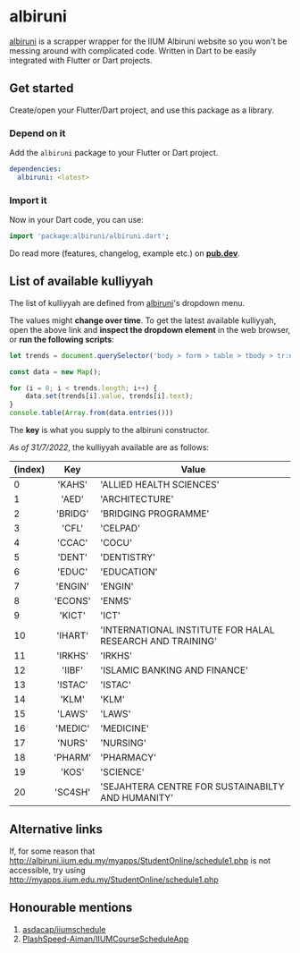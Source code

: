 # albiruni

[albiruni](https://pub.dev/packages/albiruni) is a scrapper wrapper for the IIUM Albiruni website so you won't be messing around with complicated code. Written in Dart to be easily integrated with Flutter or Dart projects.

## Get started

Create/open your Flutter/Dart project, and use this package as a library.

### Depend on it

Add the `albiruni` package to your Flutter or Dart project.

```yaml
dependencies:
  albiruni: <latest>
```

### Import it

Now in your Dart code, you can use:

```dart
import 'package:albiruni/albiruni.dart';
```

Do read more (features, changelog, example etc.) on [**pub.dev**](https://pub.dev/packages/albiruni).

## List of available kulliyyah

The list of kulliyyah are defined from [albiruni](http://albiruni.iium.edu.my/myapps/StudentOnline/schedule1.php)'s dropdown menu.

The values might **change over time**. To get the latest available kulliyyah, open the above link and **inspect the dropdown element** in the web browser, or **run the following scripts**:

```js
let trends = document.querySelector('body > form > table > tbody > tr:nth-child(2) > td:nth-child(2) > select'), i;

const data = new Map();

for (i = 0; i < trends.length; i++) {
    data.set(trends[i].value, trends[i].text);
}
console.table(Array.from(data.entries()))
```

The **key** is what you supply to the albiruni constructor.

_As of 31/7/2022_, the kulliyyah available are as follows:

| (index) |   Key   | Value                                                     |
| ------- |:-------:| --------------------------------------------------------- |
| 0       | 'KAHS'  | 'ALLIED HEALTH SCIENCES'                                  |
| 1       |  'AED'  | 'ARCHITECTURE'                                            |
| 2       | 'BRIDG' | 'BRIDGING PROGRAMME'                                      |
| 3       |  'CFL'  | 'CELPAD'                                                  |
| 4       | 'CCAC'  | 'COCU'                                                    |
| 5       | 'DENT'  | 'DENTISTRY'                                               |
| 6       | 'EDUC'  | 'EDUCATION'                                               |
| 7       | 'ENGIN' | 'ENGIN'                                                   |
| 8       | 'ECONS' | 'ENMS'                                                    |
| 9       | 'KICT'  | 'ICT'                                                     |
| 10      | 'IHART' | 'INTERNATIONAL INSTITUTE FOR HALAL RESEARCH AND TRAINING' |
| 11      | 'IRKHS' | 'IRKHS'                                                   |
| 12      | 'IIBF'  | 'ISLAMIC BANKING AND FINANCE'                             |
| 13      | 'ISTAC' | 'ISTAC'                                                   |
| 14      |  'KLM'  | 'KLM'                                                     |
| 15      | 'LAWS'  | 'LAWS'                                                    |
| 16      | 'MEDIC' | 'MEDICINE'                                                |
| 17      | 'NURS'  | 'NURSING'                                                 |
| 18      | 'PHARM' | 'PHARMACY'                                                |
| 19      |  'KOS'  | 'SCIENCE'                                                 |
| 20      | 'SC4SH' | 'SEJAHTERA CENTRE FOR SUSTAINABILTY AND HUMANITY'         |

## Alternative links

If, for some reason that http://albiruni.iium.edu.my/myapps/StudentOnline/schedule1.php is not accessible, try using http://myapps.iium.edu.my/StudentOnline/schedule1.php

## Honourable mentions

1. [asdacap/iiumschedule](https://github.com/asdacap/iiumschedule)
2. [PlashSpeed-Aiman/IIUMCourseScheduleApp](https://github.com/PlashSpeed-Aiman/IIUMCourseScheduleApp)
